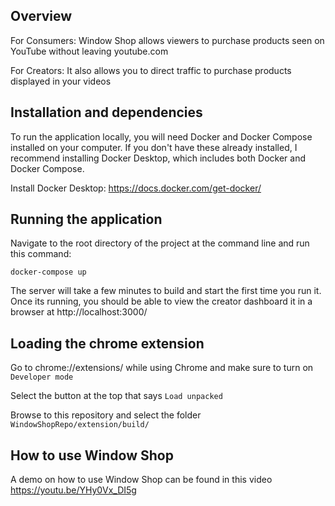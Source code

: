 ## Overview
For Consumers: Window Shop allows viewers to purchase products seen on YouTube without leaving youtube.com

For Creators: It also allows you to direct traffic to purchase products displayed in your videos
&nbsp;
## Installation and dependencies
To run the application locally, you will need Docker and Docker Compose installed on your computer. If you don't have these already installed, I recommend installing Docker Desktop, which includes both Docker and Docker Compose.

Install Docker Desktop: https://docs.docker.com/get-docker/

## Running the application
Navigate to the root directory of the project at the command line and run this command: 

` docker-compose up `

The server will take a few minutes to build and start the first time you run it. Once its running, you should be able to view the creator dashboard it in a browser at http://localhost:3000/ 

## Loading the chrome extension
Go to chrome://extensions/ while using Chrome and make sure to turn on `Developer mode`

Select the button at the top that says `Load unpacked`

Browse to this repository and select the folder `WindowShopRepo/extension/build/` 

## How to use Window Shop
A demo on how to use Window Shop can be found in this video
https://youtu.be/YHy0Vx_DI5g